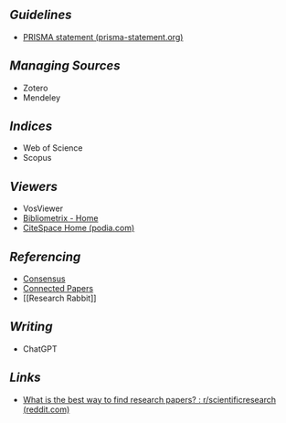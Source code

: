 ## *Guidelines*
+ [PRISMA statement (prisma-statement.org)](https://www.prisma-statement.org/)
## *Managing Sources*
+ Zotero
+ Mendeley
## *Indices*
+ Web of Science
+ Scopus
## *Viewers*
+ VosViewer
+ [Bibliometrix - Home](https://www.bibliometrix.org/home/)
+ [CiteSpace Home (podia.com)](https://citespace.podia.com/)
## *Referencing*
+ [Consensus](https://consensus.app/)
+ [Connected Papers](https://www.connectedpapers.com/)
+ [[Research Rabbit]]
## *Writing*
+ ChatGPT
## *Links*
+ [What is the best way to find research papers? : r/scientificresearch (reddit.com)](https://www.reddit.com/r/scientificresearch/comments/3ujsz8/what_is_the_best_way_to_find_research_papers/)